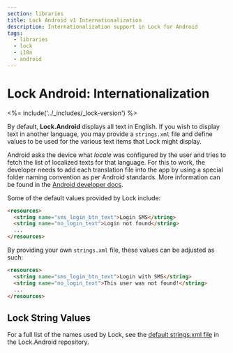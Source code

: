 ```yaml
---
section: libraries
title: Lock Android v1 Internationalization
description: Internationalization support in Lock for Android
tags:
  - libraries
  - lock
  - i18n
  - android
---
```

# Lock Android: Internationalization

<%= include('../_includes/_lock-version') %>

By default, **Lock.Android** displays all text in English. If you wish to display text in another language, you may provide a `strings.xml` file and define values to be used for the various text items that Lock might display.

Android asks the device what _locale_ was configured by the user and tries to fetch the list of localized texts for that language. For this to work, the developer needs to add each translation file into the app by using a special folder naming convention as per Android standards. More information can be found in the [Android developer docs](https://developer.android.com/training/basics/supporting-devices/languages.html).

Some of the default values provided by Lock include:

```html
<resources>
  <string name="sms_login_btn_text">Login SMS</string>
  <string name="no_login_text">Login not found</string>
  ...
</resources>
```

By providing your own `strings.xml` file, these values can be adjusted as such:

```html
<resources>
  <string name="sms_login_btn_text">Login with SMS</string>
  <string name="no_login_text">This user was not found!</string>
  ...
</resources>
```

## Lock String Values

For a full list of the names used by Lock, see the [default strings.xml file](https://github.com/auth0/Lock.Android/blob/v1/app/src/main/res/values/strings.xml) in the Lock.Android repository.
